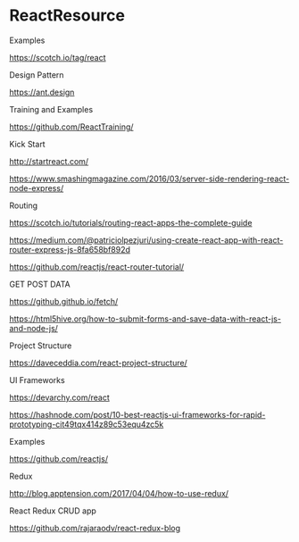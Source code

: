# ReactResource

Examples

https://scotch.io/tag/react

Design Pattern

https://ant.design

Training and Examples

https://github.com/ReactTraining/

Kick Start

http://startreact.com/

https://www.smashingmagazine.com/2016/03/server-side-rendering-react-node-express/

Routing 

https://scotch.io/tutorials/routing-react-apps-the-complete-guide

https://medium.com/@patriciolpezjuri/using-create-react-app-with-react-router-express-js-8fa658bf892d

https://github.com/reactjs/react-router-tutorial/

GET POST DATA

https://github.github.io/fetch/

https://html5hive.org/how-to-submit-forms-and-save-data-with-react-js-and-node-js/

Project Structure

https://daveceddia.com/react-project-structure/

UI Frameworks

https://devarchy.com/react

https://hashnode.com/post/10-best-reactjs-ui-frameworks-for-rapid-prototyping-cit49tqx414z89c53equ4zc5k

Examples

https://github.com/reactjs/

Redux

http://blog.apptension.com/2017/04/04/how-to-use-redux/

React Redux CRUD app

https://github.com/rajaraodv/react-redux-blog
